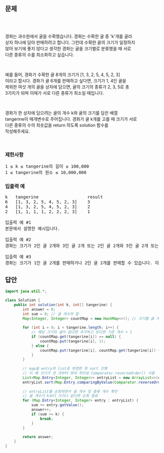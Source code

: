 ## 문제
<div style="white-space: pre-wrap;">

경화는 과수원에서 귤을 수확했습니다. 경화는 수확한 귤 중 'k'개를 골라 상자 하나에 담아 판매하려고 합니다. 그런데 수확한 귤의 크기가 일정하지 않아 보기에 좋지 않다고 생각한 경화는 귤을 크기별로 분류했을 때 서로 다른 종류의 수를 최소화하고 싶습니다.

예를 들어, 경화가 수확한 귤 8개의 크기가 [1, 3, 2, 5, 4, 5, 2, 3] 이라고 합시다. 경화가 귤 6개를 판매하고 싶다면, 크기가 1, 4인 귤을 제외한 여섯 개의 귤을 상자에 담으면, 귤의 크기의 종류가 2, 3, 5로 총 3가지가 되며 이때가 서로 다른 종류가 최소일 때입니다.

경화가 한 상자에 담으려는 귤의 개수 k와 귤의 크기를 담은 배열 tangerine이 매개변수로 주어집니다. 경화가 귤 k개를 고를 때 크기가 서로 다른 종류의 수의 최솟값을 return 하도록 solution 함수를 작성해주세요.

</div>

### 제한사항

<pre>
1 ≤ k ≤ tangerine의 길이 ≤ 100,000
1 ≤ tangerine의 원소 ≤ 10,000,000
</pre>

### 입출력 예
<pre>
k	tangerine                   result
6	[1, 3, 2, 5, 4, 5, 2, 3]	3
4	[1, 3, 2, 5, 4, 5, 2, 3]	2
2	[1, 1, 1, 1, 2, 2, 2, 3]	1

입출력 예 #1
본문에서 설명한 예시입니다.

입출력 예 #2
경화는 크기가 2인 귤 2개와 3인 귤 2개 또는 2인 귤 2개와 5인 귤 2개 또는 3인 귤 2개와 5인 귤 2개로 귤을 판매할 수 있습니다. 이때의 크기 종류는 2가지로 이 값이 최소가 됩니다.

입출력 예 #3
경화는 크기가 1인 귤 2개를 판매하거나 2인 귤 2개를 판매할 수 있습니다. 이때의 크기 종류는 1가지로, 이 값이 최소가 됩니다.
</pre>


## 답안
```java
import java.util.*;

class Solution {
    public int solution(int k, int[] tangerine) {
        int answer = 0;
        int sum = 0; // 귤 개수의 합
        Map<Integer, Integer> countMap = new HashMap<>(); // 크기별 귤 개수를 저장할 map
        
        for (int i = 0; i < tangerine.length; i++) {
            // 해당 크기의 귤이 없다면 추가하고 있다면 기존 개수 + 1
            if (countMap.get(tangerine[i]) == null) {
                countMap.put(tangerine[i], 1);
            } else {
                countMap.put(tangerine[i], countMap.get(tangerine[i]) + 1);
            }
        }
        
        // map을 entry의 list로 변경한 후 sort 진행
        // 이 때 크기가 큰 것부터 와야 하므로 Comparator.reverseOrder() 사용
        List<Map.Entry<Integer, Integer>> entryList = new ArrayList<>(countMap.entrySet());
        entryList.sort(Map.Entry.comparingByValue(Comparator.reverseOrder()));
        
        // entryList를 순회하면서 귤 개수 및 종류 개수 확인
        // 귤 개수가 k보다 크거나 같다면 순회 종료
        for (Map.Entry<Integer, Integer> entry : entryList) {
            sum += entry.getValue();
            answer++;
            if (sum >= k) {
                break;
            }
        }
        
        return answer;
    }
}
```